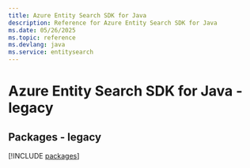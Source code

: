 ```yaml
---
title: Azure Entity Search SDK for Java
description: Reference for Azure Entity Search SDK for Java
ms.date: 05/26/2025
ms.topic: reference
ms.devlang: java
ms.service: entitysearch
---
```

# Azure Entity Search SDK for Java - legacy
## Packages - legacy
[!INCLUDE [packages](entity-search-index.md)]